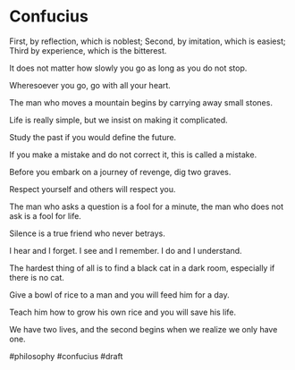 # Confucius

First, by reflection, which is noblest;
Second, by imitation, which is easiest;
Third by experience, which is the bitterest.

It does not matter how slowly you go as long as you do not stop.

Wheresoever you go, go with all your heart.

The man who moves a mountain begins by carrying away small stones.

Life is really simple, but we insist on making it complicated.

Study the past if you would define the future.

If you make a mistake and do not correct it, this is called a mistake.

Before you embark on a journey of revenge, dig two graves.

Respect yourself and others will respect you.

The man who asks a question is a fool for a minute, the man who does not ask is a fool for life.

Silence is a true friend who never betrays.

I hear and I forget. I see and I remember. I do and I understand.

The hardest thing of all is to find a black cat in a dark room, especially if there is no cat.

Give a bowl of rice to a man and you will feed him for a day.

Teach him how to grow his own rice and you will save his life.

We have two lives, and the second begins when we realize we only have one.

#philosophy #confucius
#draft